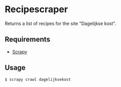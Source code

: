 Recipescraper
=============

Returns a list of recipes for the site "Dagelijkse kost".

Requirements
------------

* [Scrapy](https://scrapy.org)

Usage
-----

```
$ scrapy crawl dagelijksekost
```
